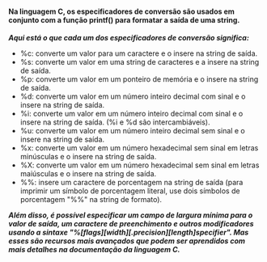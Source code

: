 #### Na linguagem C, os especificadores de conversão são usados ​​em conjunto com a função printf() para formatar a saída de uma string.

***Aqui está o que cada um dos especificadores de conversão significa:***

- %c: converte um valor para um caractere e o insere na string de saída.
- %s: converte um valor em uma string de caracteres e a insere na string de saída.
- %p: converte um valor em um ponteiro de memória e o insere na string de saída.
- %d: converte um valor em um número inteiro decimal com sinal e o insere na string de saída.
- %i: converte um valor em um número inteiro decimal com sinal e o insere na string de saída. (%i e %d são intercambiáveis).
- %u: converte um valor em um número inteiro decimal sem sinal e o insere na string de saída.
- %x: converte um valor em um número hexadecimal sem sinal em letras minúsculas e o insere na string de saída.
- %X: converte um valor em um número hexadecimal sem sinal em letras maiúsculas e o insere na string de saída.
- \%%: insere um caractere de porcentagem na string de saída (para imprimir um símbolo de porcentagem literal, use dois símbolos de porcentagem "\%%" na string de formato).

***Além disso, é possível especificar um campo de largura mínima para o valor de saída, um caractere de preenchimento e outros modificadores usando a sintaxe "%\[flags]\[width]\[.precision]\[length]specifier". Mas esses são recursos mais avançados que podem ser aprendidos com mais detalhes na documentação da linguagem C.***
